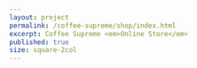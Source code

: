 ```yaml
---
layout: project
permalink: /coffee-supreme/shop/index.html
excerpt: Coffee Supreme <em>Online Store</em>
published: true
size: square-2col
---
```


<script type="application/json" class="data">
{
	"size": "square-2col",
	"images": [{
		"src": "/assets/img/coffeesupremeshop.com/landscape-3col.methods.png",
		"size": "landscape-3col"
	},{
		"src": "/assets/img/coffeesupremeshop.com/portrait-2col.buying-coffee.png",
		"size": "portrait-2col"
	},{
		"src": "/assets/img/coffeesupremeshop.com/portrait-2col.grid-item.png",
		"size": "portrait-2col"
	},{
		"src": "/assets/img/coffeesupremeshop.com/portrait-3col.quick-view.jpg",
		"size": "portrait-3col"
	},{
		"src": "/assets/img/coffeesupremeshop.com/portrait-3col.related.jpg",
		"size": "portrait-3col"
	},{
		"src": "/assets/img/coffeesupremeshop.com/square-1col.cart.png",
		"size": "square-1col"
	},{
		"src": "/assets/img/coffeesupremeshop.com/square-2col.brew-method.png",
		"size": "square-2col"
	},{
		"src": "/assets/img/coffeesupremeshop.com/square-2col.dropdown.png",
		"size": "square-2col"
	},{
		"src": "/assets/img/coffeesupremeshop.com/square-2col.flavours.png",
		"size": "square-2col"
	},{
		"src": "/assets/img/coffeesupremeshop.com/square-2col.methods.png",
		"size": "square-2col"
	},{
		"src": "/assets/img/coffeesupremeshop.com/square-3col.images.jpg",
		"size": "square-3col"
	},{
		"src": "/assets/img/coffeesupremeshop.com/square-3col.rare-and-interesting.jpg",
		"size": "square-3col"
	}]
}
</script>